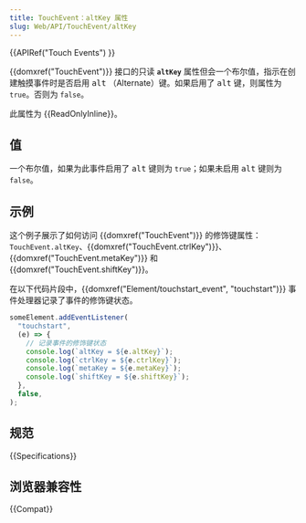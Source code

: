 ```yaml
---
title: TouchEvent：altKey 属性
slug: Web/API/TouchEvent/altKey
---
```


{{APIRef("Touch Events") }}

{{domxref("TouchEvent")}} 接口的只读 **`altKey`** 属性但会一个布尔值，指示在创建触摸事件时是否启用 <kbd>alt</kbd> （Alternate）键。如果启用了 <kbd>alt</kbd> 键，则属性为 `true`。否则为 `false`。

此属性为 {{ReadOnlyInline}}。

## 值

一个布尔值，如果为此事件启用了 <kbd>alt</kbd> 键则为 `true`；如果未启用 <kbd>alt</kbd> 键则为 `false`。

## 示例

这个例子展示了如何访问 {{domxref("TouchEvent")}} 的修饰键属性：`TouchEvent.altKey`、{{domxref("TouchEvent.ctrlKey")}}、{{domxref("TouchEvent.metaKey")}} 和 {{domxref("TouchEvent.shiftKey")}}。

在以下代码片段中，{{domxref("Element/touchstart_event", "touchstart")}} 事件处理器记录了事件的修饰键状态。

```js
someElement.addEventListener(
  "touchstart",
  (e) => {
    // 记录事件的修饰键状态
    console.log(`altKey = ${e.altKey}`);
    console.log(`ctrlKey = ${e.ctrlKey}`);
    console.log(`metaKey = ${e.metaKey}`);
    console.log(`shiftKey = ${e.shiftKey}`);
  },
  false,
);
```

## 规范

{{Specifications}}

## 浏览器兼容性

{{Compat}}
